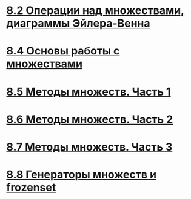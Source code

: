 # [8.2 Операции над множествами, диаграммы Эйлера-Венна](https://stepik.org/lesson/479457/step/14?unit=470432)

# [8.4 Основы работы с множествами](https://stepik.org/lesson/481525/step/6?unit=472630)

# [8.5 Методы множеств. Часть 1](https://stepik.org/lesson/445791/step/11?unit=436052)

# [8.6 Методы множеств. Часть 2](https://stepik.org/lesson/482377/step/13?unit=473680)

# [8.7 Методы множеств. Часть 3](https://stepik.org/lesson/483114/step/8?unit=474427)

# [8.8 Генераторы множеств и frozenset](https://stepik.org/lesson/445793/step/3?unit=436054)
